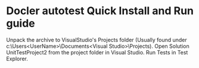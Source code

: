 # Docler autotest Quick Install and Run guide

Unpack the archive to VisualStudio's Projects folder (Usually found under c:\Users\<UserName>\Documents\<Visual Studio>\Projects\).
Open Solution UnitTestProject2 from the project folder in Visual Studio.
Run Tests in Test Explorer.
